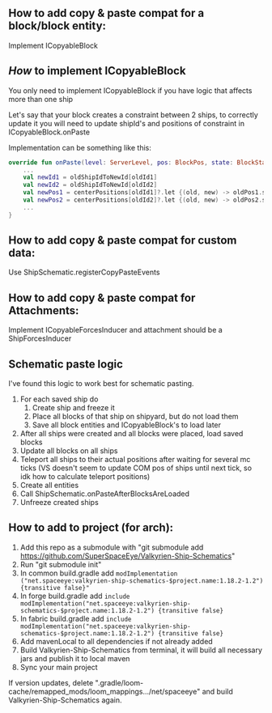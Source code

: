 ## How to add copy & paste compat for a block/block entity: 
Implement ICopyableBlock

## *How* to implement ICopyableBlock
You only need to implement ICopyableBlock if you have logic that affects more than one ship

Let's say that your block creates a constraint between 2 ships, to correctly update it you will need to update shipId's and positions of constraint in ICopyableBlock.onPaste

Implementation can be something like this:

```kotlin
override fun onPaste(level: ServerLevel, pos: BlockPos, state: BlockState, oldShipIdToNewId: Map<Long, Long>, centerPositions: Map<Long, Pair<Vector3d, Vector3d>>, tag: CompoundTag?): CompoundTag? {
    ...
    val newId1 = oldShipIdToNewId[oldId1]
    val newId2 = oldShipIdToNewId[oldId2]
    val newPos1 = centerPositions[oldId1]?.let {(old, new) -> oldPos1.sub(old).add(new)}
    val newPos2 = centerPositions[oldId2]?.let {(old, new) -> oldPos2.sub(old).add(new)}
    ...
}
```

## How to add copy & paste compat for custom data:
Use ShipSchematic.registerCopyPasteEvents

## How to add copy & paste compat for Attachments:
Implement ICopyableForcesInducer and attachment should be a ShipForcesInducer

## Schematic paste logic
I've found this logic to work best for schematic pasting.
1) For each saved ship do
   1. Create ship and freeze it
   2. Place all blocks of that ship on shipyard, but do not load them
   3. Save all block entities and ICopyableBlock's to load later
2) After all ships were created and all blocks were placed, load saved blocks
3) Update all blocks on all ships
4) Teleport all ships to their actual positions after waiting for several mc ticks (VS doesn't seem to update COM pos of ships until next tick, so idk how to calculate teleport positions)
5) Create all entities
6) Call ShipSchematic.onPasteAfterBlocksAreLoaded
7) Unfreeze created ships

## How to add to project (for arch):
1) Add this repo as a submodule with "git submodule add https://github.com/SuperSpaceEye/Valkyrien-Ship-Schematics"
2) Run "git submodule init"
3) In common build.gradle add ``` modImplementation ("net.spaceeye:valkyrien-ship-schematics-$project.name:1.18.2-1.2") {transitive false}" ```
4) In forge build.gradle add ``` include modImplementation("net.spaceeye:valkyrien-ship-schematics-$project.name:1.18.2-1.2") {transitive false} ```
5) In fabric build.gradle add ``` include modImplementation("net.spaceeye:valkyrien-ship-schematics-$project.name:1.18.2-1.2") {transitive false} ```
6) Add mavenLocal to all dependencies if not already added
7) Build Valkyrien-Ship-Schematics from terminal, it will build all necessary jars and publish it to local maven
8) Sync your main project

If version updates, delete ".gradle/loom-cache/remapped_mods/loom_mappings.../net/spaceeye" and build Valkyrien-Ship-Schematics again.
